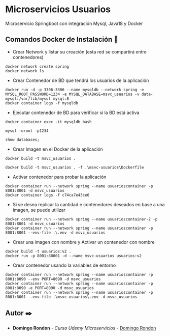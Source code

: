 # Microservicios Usuarios

Microservicio Springboot con integración Mysql, Java18 y Docker

## Comandos Docker de Instalación 🔧

- Crear Network y listar su creación (esta red se compartirá entre contenedores)
```
docker network create spring
docker network ls
```
- Crear Contenedor de BD que tendrá los usuarios de la aplicación
```
docker run -d -p 3306:3306 --name mysqldb --network spring -e MYSQL_ROOT_PASSWORD=1234 -e MYSQL_DATABASE=msvc_usuarios -v data-mysql:/var/lib/mysql mysql:8
docker container logs -f mysqldb
```
- Ejecutar contenedor de BD para verificar si la BD está activa
```
docker container exec -it mysqldb bash

mysql -uroot -p1234

show databases;
```

- Crear Imagen en el Docker de la aplicación
```
docker build -t msvc_usuarios .

docker build -t msvc_usuarios . -f .\msvc-usuarios\Dockerfile
```

- Activar contenedor para probar la aplicación
```
docker container run --network spring --name usuarioscontainer -p 8001:8001 -d msvc_usuarios
docker container logs -f c74ca7e43ce6
```

- Si se desea replicar la cantidad e contenedores deseados en base a una imagen, se puede utilizar
```
docker container run --network spring --name usuarioscontainer-2 -p 8081:8001 -d msvc_usuarios
docker container run --network spring --name usuarioscontainer -p 8001:8001 --env-file .\.env -d msvc_usuarios
```

- Crear una imagen con nombre y Activar un contenedor con nombre
```
docker build -t usuarios:v2 .
docker run -p 8001:80001 -d --name msvc-usuarios usuarios:v2
```

- Crear contenedor usando la variables de entorno
```
docker container run --network spring --name usuarioscontainer -p 8001:8090 --env PORT=8090 -d msvc_usuarios
docker container run --network spring --name usuarioscontainer -p 8001:8090 -e PORT=8090 -d msvc_usuarios
docker container run --network spring --name usuarioscontainer -p 8001:8001 --env-file .\msvc-usuarios\.env -d msvc_usuarios
```

## Autor ✒️

* **Domingo Rondon** - *Curso Udemy Microservicios* - [Domingo Rondon](https://github.com/drondon87)